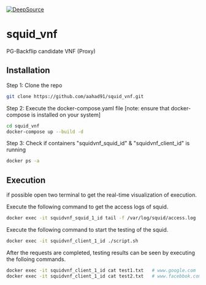 [![DeepSource](https://static.deepsource.io/deepsource-badge-light-mini.svg)](https://deepsource.io/gh/aahad91/squid_vnf/?ref=repository-badge)
# squid_vnf
PG-Backflip candidate VNF (Proxy)
## Installation
Step 1: Clone the repo
```bash
git clone https://github.com/aahad91/squid_vnf.git
```

Step 2: Execute the docker-compose.yaml file [note: ensure that docker-compose is installed on your system]
```bash
cd squid_vnf
docker-compose up --build -d
```

Step 3: Check if containers "squidvnf_squid_id" & "squidvnf_client_id" is running
```bash
docker ps -a
```
## Execution
if possible open two terminal to get the real-time visualization of execution.

Execute the following command to get the access logs of squid.
```bash
docker exec -it squidvnf_squid_1_id tail -f /var/log/squid/access.log  #id can checked from docker ps -a container name
```
Execute the following command to start the testing of the squid.
```bash
docker exec -it squidvnf_client_1_id ./script.sh
```
After the requests are completed, testing results can be seen by executing the folloing commands.
```bash
docker exec -it squidvnf_client_1_id cat test1.txt   # www.google.com
docker exec -it squidvnf_client_1_id cat test2.txt   # www.facebbok.com
